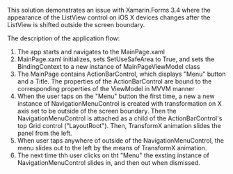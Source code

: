This solution demonstrates an issue with Xamarin.Forms 3.4 where the appearance of the ListView control on iOS X devices changes after the ListView is shifted outside the screen boundary.

The description of the application flow:

1. The app starts and navigates to the MainPage.xaml
2. MainPage.xaml initializes, sets SetUseSafeArea to True, and sets the BindingContext to a new instance of MainPageViewModel class
3. The MainPage contains ActionBarControl, which displays "Menu" button and a Title. The properties of the ActionBarControl are bound to the corresponding properties of the ViewModel in MVVM manner
4. When the user taps on the "Menu" button the first time, a new a new instance of NavigationMenuControl is created with transformation on X axis set to be outside of the screen boundary. Then the NavigationMenuControl is attached as a child of the ActionBarControl's top Grid control ("LayoutRoot"). Then, TransformX animation slides the panel from the left.
5. When user taps anywhere of outside of the NavigationMenuControl, the menu slides out to the left by the means of TransformX animation.
6. The next time thh user clicks on tht "Menu" the exsting instance of NavigationMenuControl slides in, and then out when dismissed.






